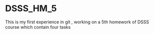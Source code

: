 # DSSS_HM_5
This is my first experience in git , working on a 5th homework of DSSS course which contain four tasks
